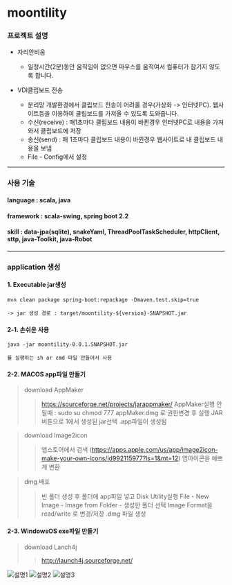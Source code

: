 # moontility
### 프로젝트 설명
+ 자리안비움 
    + 일정시간(2분)동안 움직임이 없으면 마우스를 움직여서 컴퓨터가 잠기지 않도록 합니다.
     
+ VDI클립보드 전송 
    + 분리망 개발환경에서 클립보드 전송이 어려울 경우(가상화 -> 인터넷PC). 웹사이트등을 이용하여 클립보드를 가져올 수 있도록 도와줍니다.
    + 수신(receive) : 매1초마다 클립보드 내용이 바뀐경우 인터넷PC로 내용을 가져와서 클립보드에 저장  
    + 송신(send) : 매 1초마다 클립보드 내용이 바뀐경우 웹사이트로 내 클립보드 내용을 보냄 
    + File - Config에서 설정

---
### 사용 기술
#### language : scala, java
#### framework : scala-swing, spring boot 2.2 
#### skill : data-jpa(sqlite), snakeYaml, ThreadPoolTaskScheduler, httpClient, sttp, java-Toolkit, java-Robot

---
### application 생성 
#### 1. Executable jar생성

    mvn clean package spring-boot:repackage -Dmaven.test.skip=true
     
    -> jar 생성 경로 : target/moontility-${version}-SNAPSHOT.jar

#### 2-1. 손쉬운 사용
    java -jar moontility-0.0.1.SNAPSHOT.jar
    
    를 실행하는 sh or cmd 파일 만들어서 사용

#### 2-2. MACOS app파일 만들기 
> download AppMaker
>> https://sourceforge.net/projects/jarappmaker/
>> AppMaker실행 안될때 : sudo su chmod 777 appMaker.dmg 로 권한변경 후 실행
>> JAR버튼으로 1에서 생성된 jar선택
>> .app파일이 생성됨

> download Image2icon
>> 앱스토어에서 검색 (https://apps.apple.com/us/app/image2icon-make-your-own-icons/id992115977?ls=1&mt=12)
>> 앱아이콘을 예쁘게 변환

> dmg 배포
>> 빈 폴더 생성 후 폴더에 app파일 넣고 Disk Utility실행
>> File - New Image - Image from Folder - 생성한 폴더 선택
>> Image Format을 read/write 로 변경/저장 .dmg 파일 생성 


#### 2-3. WindowsOS exe파일 만들기
> download Lanch4j
>> http://launch4j.sourceforge.net/
>> 
![설명1](https://user-images.githubusercontent.com/38937549/116338745-32819780-a817-11eb-8cbc-844cd6692ae8.PNG)
![설명2](https://user-images.githubusercontent.com/38937549/116338756-36151e80-a817-11eb-8e68-a0b0b91e4d6f.PNG)
![설명3](https://user-images.githubusercontent.com/38937549/116338768-39a8a580-a817-11eb-976e-b03136684149.PNG)